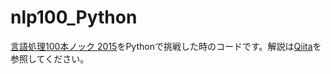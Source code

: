 # nlp100_Python
[言語処理100本ノック 2015](http://www.cl.ecei.tohoku.ac.jp/nlp100/)をPythonで挑戦した時のコードです。解説は[Qiita](https://qiita.com/segavvy/items/fb50ba8097d59475f760)を参照してください。

